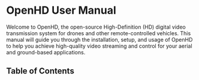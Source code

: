 # OpenHD User Manual

Welcome to OpenHD, the open-source High-Definition (HD) digital video transmission system for drones and other remote-controlled vehicles. This manual will guide you through the installation, setup, and usage of OpenHD to help you achieve high-quality video streaming and control for your aerial and ground-based applications.

## Table of Contents


